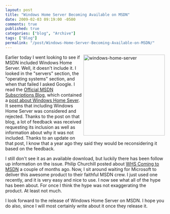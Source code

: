 ```yaml
---
layout: post
title: "Windows Home Server Becoming Available on MSDN"
date: 2009-02-03 09:19:00 -0500
comments: true
published: true
categories: ["blog", "Archive"]
tags: ["Blog"]
permalink: "/post/Windows-Home-Server-Becoming-Available-on-MSDN/"
---
```

<!-- more -->



<p><img style="border-bottom: 0px; border-left: 0px; border-top: 0px; border-right: 0px" src="http://brendan.enrick.com/files/media/image/WindowsLiveWriter/MSDNFailsItNeedsWindowsHomeServer_7C56/windows-home-server_3.jpg" border="0" alt="windows-home-server" width="257" height="256" align="right" /> Earlier today I went looking to see if MSDN included Windows Home Server. Well, it doesn't include it. I looked in the "servers" section, the "operating systems" section, and when that failed I asked Google. I read the <a href="http://blogs.msdn.com/msdnsubscriptions/default.aspx" target="_blank">Official MSDN Subscriptions Blog</a>, which contained a <a href="http://blogs.msdn.com/msdnsubscriptions/archive/2008/01/14/windows-home-server-a-follow-up.aspx" target="_blank">post about Windows Home Sever</a>. It seems that including Windows Home Server was considered and rejected. Thanks to the post on that blog, a lot of feedback was received requesting its inclusion as well as information about why it was not included. Thanks to an update on that post, I know that a year ago they said they would be reconsidering it based on the feedback.</p>
<p>I still don't see it as an available download, but luckily there has been follow up information on the issue. Philip Churchill posted about <a href="http://mswhs.com/2008/11/03/whs-coming-to-msdn/" target="_blank">WHS Coming to MSDN</a> a couple of months ago. Now, I sit around waiting for Microsoft to deliver this awesome product to their faithful MSDN crew. I just used one recently, and it is very easy and nice to use. I now see what all of the hype has been about. For once I think the hype was not exaggerating the product. At least not much.</p>
<p>I look forward to the release of Windows Home Server on MSDN. I hope you do also, since I will most certainly write about it once they release it.</p>
